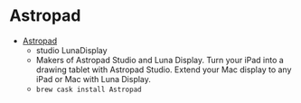 # Astropad
- [Astropad](https://astropad.com/)
  -  studio LunaDisplay
  - Makers of Astropad Studio and Luna Display. Turn your iPad into a drawing tablet with Astropad Studio. Extend your Mac display to any iPad or Mac with Luna Display.
  - `brew cask install Astropad`
